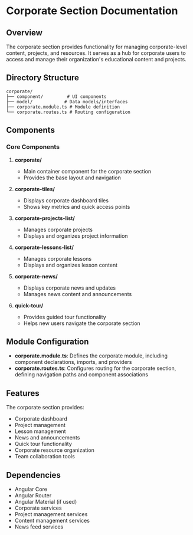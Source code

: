 # Corporate Section Documentation

## Overview

The corporate section provides functionality for managing corporate-level content, projects, and resources. It serves as a hub for corporate users to access and manage their organization's educational content and projects.

## Directory Structure

```
corporate/
├── component/         # UI components
├── model/            # Data models/interfaces
├── corporate.module.ts # Module definition
└── corporate.routes.ts # Routing configuration
```

## Components

### Core Components

1. **corporate/**

    - Main container component for the corporate section
    - Provides the base layout and navigation

2. **corporate-tiles/**

    - Displays corporate dashboard tiles
    - Shows key metrics and quick access points

3. **corporate-projects-list/**

    - Manages corporate projects
    - Displays and organizes project information

4. **corporate-lessons-list/**

    - Manages corporate lessons
    - Displays and organizes lesson content

5. **corporate-news/**

    - Displays corporate news and updates
    - Manages news content and announcements

6. **quick-tour/**
    - Provides guided tour functionality
    - Helps new users navigate the corporate section

## Module Configuration

-   **corporate.module.ts**: Defines the corporate module, including component declarations, imports, and providers
-   **corporate.routes.ts**: Configures routing for the corporate section, defining navigation paths and component associations

## Features

The corporate section provides:

-   Corporate dashboard
-   Project management
-   Lesson management
-   News and announcements
-   Quick tour functionality
-   Corporate resource organization
-   Team collaboration tools

## Dependencies

-   Angular Core
-   Angular Router
-   Angular Material (if used)
-   Corporate services
-   Project management services
-   Content management services
-   News feed services
